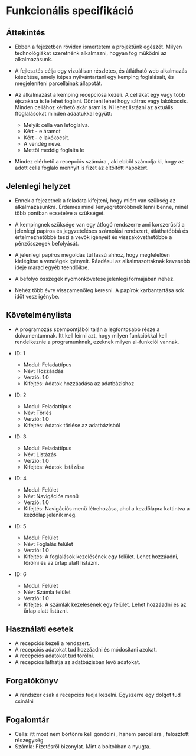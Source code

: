# Funkcionális specifikáció

## Áttekintés
- Ebben a fejezetben röviden ismertetem a projektünk egészét. Milyen
  technológiákat szeretnénk alkalmazni, hogyan fog működni az alkalmazásunk.

- A fejlesztés célja egy vizuálisan részletes, és átlátható
  web alkalmazás készítése, amely képes nyílvántartani egy kemping
  foglalásait, és megjeleníteni parcelláinak állapotát.
  
- Az alkalmazást a kemping recepciósa kezeli.
  A cellákat egy vagy több éjszakára is le lehet foglani.
  Dönteni lehet hogy sátras vagy lakókocsis.
  Minden cellához kérhető akár áram is.
  Ki lehet listázni az aktuális ffoglalásokat minden adaatukkal együtt:
    - Melyik cella van lefoglalva.
    - Kért - e áramot
    - Kért - e lakókocsit.
    - A vendég neve.
    - Mettől meddig foglalta le

- Mindez elérhető a recepciós számára , aki ebböl számolja ki,
  hogy az adott cella foglaló mennyit is fizet az eltöltött napokért.
  
## Jelenlegi helyzet

- Ennek a fejezetnek a feladata kifejteni, hogy miért van
  szükség az alkalmazásunkra. Érdemes minél lényegretörőbbnek
  lenni benne, minél több pontban ecsetelve a szükséget.

- A kempingnek szüksége van egy átfogó rendszerre ami korszerűsíti a jelenlegi
  papíros és jegyzeteléses számolási rendszert, átláthatóbbá és értelmezhetőbbé teszi
  a vevők igényeit és visszakövethetőbbé a pénzösszegek befolyását.
  
- A jelenlegi papíros megoldás túl lassú ahhoz, hogy megfelelően kielégítse a vendégek igényeit.
  Ráadásul az alkalmazottaknak kevesebb ideje marad egyéb teendőikre.
  
- A befolyó összegek nyomonkövetése jelenlegi formájában nehéz.

- Nehéz több évre visszamenőleg keresni.
  A papírok karbantartása sok időt vesz igénybe.

## Követelménylista

- A programozás szempontjából talán a legfontosabb része a
  dokumentumnak. Itt kell leírni azt, hogy milyen funkciókkal kell
  rendelkeznie a programunknak, ezeknek milyen al-funkciói vannak.
  
- ID: 1
  - Modul: Feladattípus
  - Név: Hozzáadás
  - Verzió: 1.0
  - Kifejtés: Adatok hozzáadása az adatbázishoz
  
- ID: 2
  - Modul: Feladattípus
  - Név: Törlés
  - Verzió: 1.0
  - Kifejtés: Adatok törlése az adatbázisból
  
- ID: 3
  - Modul: Feladattípus
  - Név: Listázás
  - Verzió: 1.0
  - Kifejtés: Adatok listázása
  
- ID: 4
  - Modul: Felület
  - Név: Navigációs menü
  - Verzió: 1.0
  - Kifejtés: Navigációs menü létrehozása, ahol a kezdőlapra kattintva a kezdőlap jelenik meg.
  
- ID: 5
  - Modul: Felület
  - Név: Foglalás felület
  - Verzió: 1.0
  - Kifejtés: A foglalások kezelésének egy felület. Lehet hozzáadni, törölni és az űrlap alatt listázni.
  
- ID: 6
  - Modul: Felület
  - Név: Számla felület
  - Verzió: 1.0
  - Kifejtés: A számlák kezelésének egy felület. Lehet hozzáadni és az űrlap alatt listázni.
   
## Használati esetek

- A recepciós kezeli a rendszert.
- A recepciós adatokat tud hozzáadni és módosítani azokat.
- A recepciós adatokat tud törölni.
- A recepciós láthatja az adatbázisban lévő adatokat.

## Forgatókönyv

- A rendszer csak a recepciós tudja kezelni. Egyszerre egy dolgot tud csinálni

## Fogalomtár

- Cella: itt most nem börtönre kell gondolni , hanem parcellára , felosztott részegység
- Számla: Fizetésről bizonylat. Mint a boltokban a nyugta.

  
